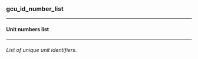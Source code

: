 ### gcu_id_number_list



------
#### Unit numbers list



------
###### List of unique unit identifiers.